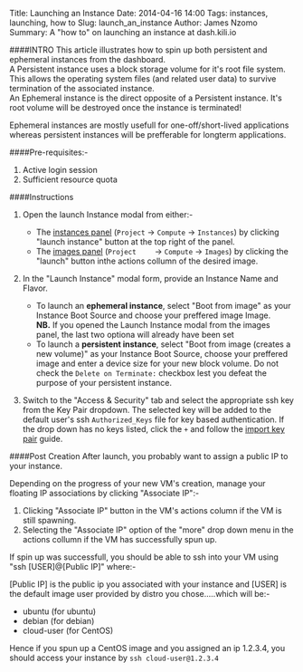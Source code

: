 Title: Launching an Instance
Date: 2014-04-16 14:00
Tags: instances, launching, how to
Slug: launch_an_instance 
Author: James Nzomo
Summary: A "how to" on launching an instance at dash.kili.io

####INTRO
This article illustrates how to spin up both persistent and ephemeral instances from the dashboard.<br>
A Persistent instance uses a block storage volume for it's root file system. This allows the operating system files (and related user data) to survive termination of the associated instance.<br>
An Ephemeral instance is the direct opposite of a Persistent instance. It's root volume will be destroyed once the instance is terminated!

Ephemeral instances are mostly usefull for one-off/short-lived applications whereas persistent instances will be prefferable for longterm applications.


####Pre-requisites:-

1. Active login session
2. Sufficient resource quota


####Instructions

1. Open the launch Instance modal from either:-
    * The <a href="https://dash.kili.io/project/instances/" target="_blank">instances panel</a> (`Project` &rarr; `Compute` &rarr; `Instances`) by clicking "launch instance" button at the top right of the panel.
    * The <a href="https://dash.kili.io/project/images/" target="_blank">images panel</a> (`Project    ` &rarr; `Compute` &rarr; `Images`) by clicking the "launch" button inthe actions collumn of the desired image.

2. In the "Launch Instance" modal form, provide an Instance Name and Flavor.<br>
    * To launch an **ephemeral instance**, select "Boot from image" as your Instance Boot Source and choose your preffered image Image. <br>**NB.** If you opened the Launch Instance modal from the images panel, the last two optiona will already have been set<br>
    * To launch a **persistent instance**, select "Boot from image (creates a new volume)" as your Instance Boot Source, choose your preffered image and enter a device size for your new block volume. Do not check the `Delete on Terminate:` checkbox lest you defeat the purpose of your persistent instance. 

3. Switch to the "Access & Security" tab and select the appropriate ssh key from the Key Pair dropdown. The selected key will be added to the default user's ssh `Authorized_Keys` file for key based authentication. If the drop down has no keys listed, click the `+` and follow the <a href="import_key_pair.html" target="_blank">import key pair</a> guide.

####Post Creation
After launch, you probably want to assign a public IP to your instance.

Depending on the progress of your new VM's creation, manage your floating IP associations by clicking "Associate IP":-

1. Clicking "Associate IP" button in the VM's actions column if the VM is still spawning.
2. Selecting the "Associate IP" option of the "more" drop down menu in the actions collumn if the VM has successfully spun up.


If spin up was successfull, you should be able to ssh into your VM using "ssh [USER]@[Public IP]" where:-

[Public IP] is the public ip you associated with your instance and
[USER] is the default image user provided by distro you chose.....which will be:-

* ubuntu (for ubuntu)
* debian (for debian)
* cloud-user (for CentOS)

Hence if you spun up a CentOS image and you assigned an ip 1.2.3.4, you should access your instance by `ssh cloud-user@1.2.3.4` 
